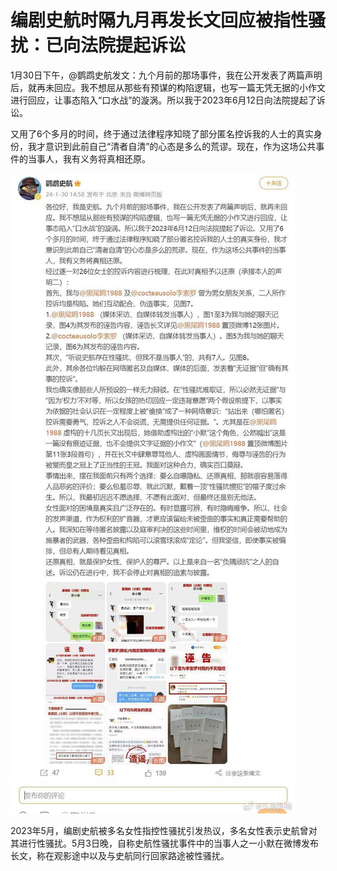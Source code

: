 # 编剧史航时隔九月再发长文回应被指性骚扰：已向法院提起诉讼

1月30日下午，@鹦鹉史航发文：九个月前的那场事件，我在公开发表了两篇声明后，就再未回应。我不想屈从那些有预谋的构陷逻辑，也写一篇无凭无据的小作文进行回应，让事态陷入“口水战”的漩涡。所以我于2023年6月12日向法院提起了诉讼。

又用了6个多月的时间，终于通过法律程序知晓了部分匿名控诉我的人士的真实身份，我才意识到此前自己“清者自清”的心态是多么的荒谬。现在，作为这场公共事件的当事人，我有义务将真相还原。

![37074f230fab72f4e7112650b9b9f842.jpg](https://raw.githubusercontent.com/qqhsx/qqnews_image/main/2024/01/30/编剧史航时隔九月再发长文回应被指性骚扰：已向法院提起诉讼/37074f230fab72f4e7112650b9b9f842.jpg)

2023年5月，编剧史航被多名女性指控性骚扰引发热议，多名女性表示史航曾对其进行性骚扰。5月3日晚，自称史航性骚扰事件中的当事人之一小默在微博发布长文，称在观影途中以及与史航同行回家路途被性骚扰。

